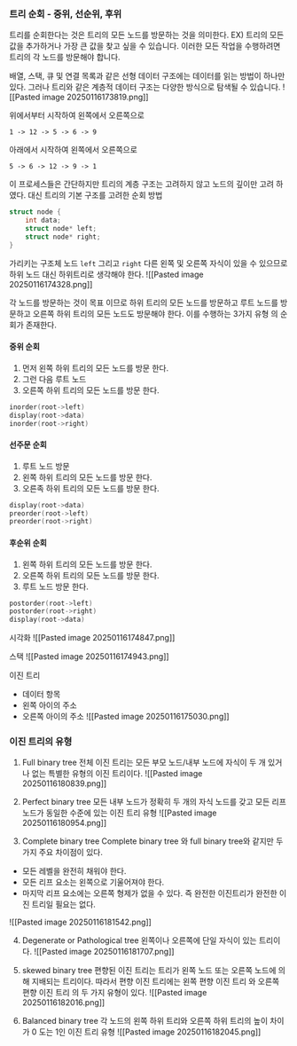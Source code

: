 
### 트리 순회 - 중위, 선순위, 후위
트리를 순회한다는 것은 트리의 모든 노드를 방문하는 것을 의미한다.
EX) 트리의 모든 값을 추가하거나 가장 큰 값을 찾고 싶을 수 있습니다. 이러한 모든 작업을 수행하려면 트리의 각 노드를 방문해야 합니다.

배열, 스택, 큐 및 연결 목록과 같은 선형 데이터 구조에는 데이터를 읽는 방법이 하나만 있다.
그러나 트리와 같은 계층적 데이터 구조는 다양한 방식으로 탐색될 수 있습니다.
![[Pasted image 20250116173819.png]]

위에서부터 시작하여 왼쪽에서 오른쪽으로
```
1 -> 12 -> 5 -> 6 -> 9
```
아래에서 시작하여 왼쪽에서 오른쪽으로
```
5 -> 6 -> 12 -> 9 -> 1
```
이 프로세스들은 간단하지만 트리의 계층 구조는 고려하지 않고 노드의 깊이만 고려 하였다.
대신 트리의 기본 구조를 고려한 순회 방법 
```c
struct node {
	int data;
	struct node* left;
	struct node* right;
}
```
가리키는 구조체 노드 `left` 그리고 `right` 다른 왼쪽 및 오른쪽 자식이 있을 수 있으므로 하위 노드 대신 하위트리로 생각해야 한다.
![[Pasted image 20250116174328.png]]

각 노드를 방문하는 것이 목표 이므로 하위 트리의 모든 노드를 방문하고 루트 노드를 방문하고 오른쪽 하위 트리의 모든 노드도 방문해야 한다.
이를 수행하는 3가지 유형 의 순회가 존재한다.


#### 중위 순회
1. 먼저 왼쪽 하위 트리의 모든 노드를 방문 한다.
2. 그런 다음 루트 노드
3. 오른쪽 하위 트리의 모든 노드를 방문 한다.
```c
inorder(root->left)
display(root->data)
inorder(root->right)
```
#### 선주문 순회
1. 루트 노드 방문
2. 왼쪽 하위 트리의 모든 노드를 방문 한다.
3. 오른족 하위 트리의 모든 노드를 방문 한다.
```c
display(root->data)
preorder(root->left)
preorder(root->right)
```

#### 후순위 순회
1. 왼쪽 하위 트리의 모든 노드를 방문 한다.
2. 오른쪽 하위 트리의 모든 노드를 방문 한다.
3. 루트 노드 방문 한다.
```c
postorder(root->left)
postorder(root->right)
display(root->data)
```

시각화
![[Pasted image 20250116174847.png]]


스택
![[Pasted image 20250116174943.png]]

이진 트리
- 데이터 항목
- 왼쪽 아이의 주소
- 오른쪽 아이의 주소
![[Pasted image 20250116175030.png]]


### 이진 트리의 유형
1. Full binary tree
전체 이진 트리는 모든 부모 노드/내부 노드에 자식이 두 개 있거나 없는 특별한 유형의 이진 트리이다.
![[Pasted image 20250116180839.png]]

2. Perfect binary tree
모든 내부 노드가 정확히 두 개의 자식 노드를 갖고 모든 리프 노드가 동일한 수준에 있는 이진 트리 유형
![[Pasted image 20250116180954.png]]

3. Complete binary tree
Complete binary tree 와 full binary tree와 같지만 두 가지 주요 차이점이 있다.
- 모든 레벨을 완전히 채워야 한다.
- 모든 리프 요소는 왼쪽으로 기울어져야 한다.
- 마지막 리프 요소에는 오른쪽 형제가 없을 수 있다. 즉 완전한 이진트리가 완전한 이진 트리일 필요는 없다.

![[Pasted image 20250116181542.png]]

4. Degenerate or Pathological tree
왼쪽이나 오른쪽에 단일 자식이 있는 트리이다.
![[Pasted image 20250116181707.png]]

5. skewed binary tree 
편향된 이진 트리는 트리가 왼쪽 노드 또는 오른쪽 노드에 의해 지배되는 트리이다. 
따라서 편향 이진 트리에는 왼쪽 편향 이진 트리 와 오른쪽 편향 이진 트리 의 두 가지 유형이 있다.
![[Pasted image 20250116182016.png]]

6. Balanced binary tree
각 노드의 왼쪽 하위 트리와 오른쪽 하위 트리의 높이 차이가 0 도는 1인 이진 트리 유형
![[Pasted image 20250116182045.png]]